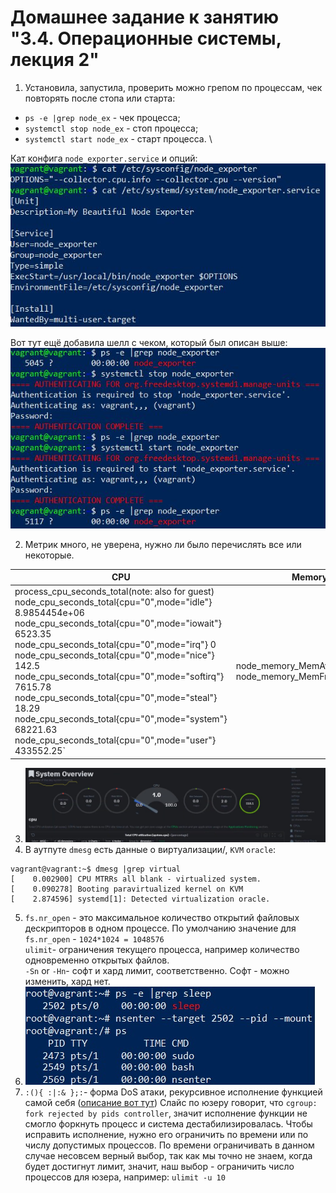 # Домашнее задание к занятию "3.4. Операционные системы, лекция 2"

1. Установила, запустила, проверить можно грепом по процессам, чек повторять после стопа или старта:
- `ps -e |grep node_ex` - чек процесса;
- `systemctl stop node_ex` - стоп процесса;
- `systemctl start node_ex` - старт процесса. \

Кат конфига `node_exporter.service` и опций:
![ne](img/catne.JPG)

Вот тут ещё добавила шелл с чеком, который был описан выше:
![ne](img/grepne.JPG)

2. Метрик много, не уверена, нужно ли было перечислять все или некоторые.

| CPU | Memory | Disk | Network |
| ------------- | ------------- | ------------- | ------------- |
| process_cpu_seconds_total(note: also for guest) node_cpu_seconds_total{cpu="0",mode="idle"} 8.9854454e+06 node_cpu_seconds_total{cpu="0",mode="iowait"} 6523.35 node_cpu_seconds_total{cpu="0",mode="irq"} 0 node_cpu_seconds_total{cpu="0",mode="nice"} 142.5 node_cpu_seconds_total{cpu="0",mode="softirq"} 7615.78 node_cpu_seconds_total{cpu="0",mode="steal"} 18.29 node_cpu_seconds_total{cpu="0",mode="system"} 68221.63 node_cpu_seconds_total{cpu="0",mode="user"} 433552.25` | node_memory_MemAvailable_bytes node_memory_MemFree_bytes | node_disk_io_now node_disk_io_time_seconds_total node_disk_io_time_weighted_seconds_total node_disk_read_bytes_total node_disk_read_time_seconds_total node_disk_reads_completed_total node_disk_reads_merged_total node_disk_write_time_seconds_total node_disk_writes_completed_total node_disk_writes_merged_total node_disk_written_bytes_total | node_network_receive_bytes_total node_network_receive_compressed_total node_network_receive_drop_total node_network_receive_errs_total node_network_receive_fifo_total node_network_receive_frame_total node_network_receive_multicast_total node_network_receive_packets_total node_network_transmit_bytes_total node_network_transmit_carrier_total node_network_transmit_colls_total node_network_transmit_compressed_total node_network_transmit_drop_total node_network_transmit_errs_total node_network_transmit_fifo_total node_network_transmit_packets_total |

3. ![keysysmetrics](img/metricsoverview.jpg)
4. В аутпуте `dmesg` есть данные о виртуализации/, `KVM` `oracle`:
````shell
vagrant@vagrant:~$ dmesg |grep virtual
[    0.002900] CPU MTRRs all blank - virtualized system.
[    0.090278] Booting paravirtualized kernel on KVM
[    2.874596] systemd[1]: Detected virtualization oracle.
````
5. `fs.nr_open` - это максимальное количество открытий файловых дескрипторов в одном процессе. По умолчанию значение для `fs.nr_open` - `1024*1024 = 1048576` \
`ulimit`- ограничения текущего процесса, например количество одновременно открытых файлов. \
`-Sn` or `-Hn`- софт и хард лимит, соответственно. Софт - можно изменить, хард нет.
6. ![nsenter](img/nsenter.jpg)
7. `:(){ :|:& };:`- форма DoS атаки, рекурсивное исполнение функцией самой себя ([описание вот тут](https://www.cyberciti.biz/faq/understanding-bash-fork-bomb/))
Слайс по юзеру говорит, что `cgroup: fork rejected by pids controller`, значит исполнение функции не смогло форкнуть процесс и система дестабилизировалась.
Чтобы исправить исполнение, нужно его ограничить по времени или по числу допустимых процессов. По времени ограничивать в данном случае несовсем верный выбор, так как мы точно не знаем, 
когда будет достигнут лимит, значит, наш выбор - ограничить число процессов для юзера, например: `ulimit -u 10` 